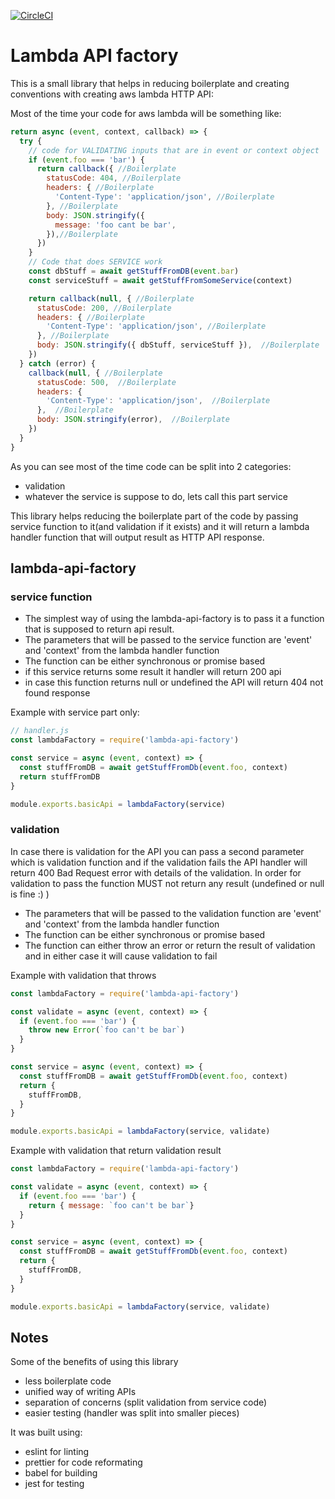 [![CircleCI](https://circleci.com/gh/acambas/lambda-api-factory.svg?style=svg)](https://circleci.com/gh/acambas/lambda-api-factory)

# Lambda API factory

This is a small library that helps in reducing boilerplate and creating conventions with creating aws lambda HTTP API:

Most of the time your code for aws lambda will be something like:
```javascript
return async (event, context, callback) => {
  try {
    // code for VALIDATING inputs that are in event or context object
    if (event.foo === 'bar') {
      return callback({ //Boilerplate
        statusCode: 404, //Boilerplate
        headers: { //Boilerplate
          'Content-Type': 'application/json', //Boilerplate
        }, //Boilerplate
        body: JSON.stringify({
          message: 'foo cant be bar',
        }),//Boilerplate
      })
    }
    // Code that does SERVICE work
    const dbStuff = await getStuffFromDB(event.bar)
    const serviceStuff = await getStuffFromSomeService(context)

    return callback(null, { //Boilerplate
      statusCode: 200, //Boilerplate
      headers: { //Boilerplate
        'Content-Type': 'application/json', //Boilerplate
      }, //Boilerplate
      body: JSON.stringify({ dbStuff, serviceStuff }),  //Boilerplate
    })
  } catch (error) {
    callback(null, { //Boilerplate
      statusCode: 500,  //Boilerplate
      headers: {
        'Content-Type': 'application/json',  //Boilerplate
      },  //Boilerplate
      body: JSON.stringify(error),  //Boilerplate
    })
  }
}
```
As you can see most of the time code can be split into 2 categories:
- validation
- whatever the service is suppose to do, lets call this part service

This library helps reducing the boilerplate part of the code by passing service function to it(and validation if it exists) and it will return a lambda handler function that will output result as HTTP API response.


## lambda-api-factory

### service function
- The simplest way of using the lambda-api-factory is to pass it a function
that is supposed to return api result.
- The parameters that will be passed to the service function are 'event' and 'context' from the lambda handler function
- The function can be either synchronous or promise based
- if this service returns some result it handler will return 200 api
- in case this function returns null or undefined the API will return 404 not found response

Example with service part only:
```javascript
// handler.js
const lambdaFactory = require('lambda-api-factory')

const service = async (event, context) => {
  const stuffFromDB = await getStuffFromDb(event.foo, context)
  return stuffFromDB
}

module.exports.basicApi = lambdaFactory(service)
```

### validation
In case there is validation for the API you can pass a second parameter which is validation function and if the validation fails the API handler will return 400 Bad Request error with details of the validation. In order for validation to pass the function MUST not return any result (undefined or null is fine :) )
- The parameters that will be passed to the validation function are 'event' and 'context' from the lambda handler function
- The function can be either synchronous or promise based
- The function can either throw an error or return the result of validation and in either case it will cause validation to fail 

Example with validation that throws
```javascript
const lambdaFactory = require('lambda-api-factory')

const validate = async (event, context) => {
  if (event.foo === 'bar') {
    throw new Error(`foo can't be bar`)
  }
}

const service = async (event, context) => {
  const stuffFromDB = await getStuffFromDb(event.foo, context)
  return {
    stuffFromDB,
  }
}

module.exports.basicApi = lambdaFactory(service, validate)
```

Example with validation that return validation result
```javascript
const lambdaFactory = require('lambda-api-factory')

const validate = async (event, context) => {
  if (event.foo === 'bar') {
    return { message: `foo can't be bar`}
  }
}

const service = async (event, context) => {
  const stuffFromDB = await getStuffFromDb(event.foo, context)
  return {
    stuffFromDB,
  }
}

module.exports.basicApi = lambdaFactory(service, validate)
```

## Notes
Some of the benefits of using this library
- less boilerplate code
- unified way of writing APIs
- separation of concerns (split validation from service code)
- easier testing (handler was split into smaller pieces)


It was built using:
- eslint for linting
- prettier for code reformating 
- babel for building
- jest for testing
